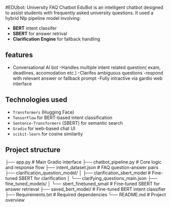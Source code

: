 #EDUbot: University FAQ Chatbot
EduBot is an intelligent chatbot designed to assist students with frequently asked university questions. It used a hybrid Nlp pipeline model involving:

- **BERT**  intent classifer
- **SBERT** for answer retrival 
- **Clarification Engine** for fallback handling

## features
- Conversational AI bot
-Handles multiple intent related question( exam, deadlines, accomodation etc.)
-Clarifes ambiguous questions
-respond with relevant answer or fallback prompt
-Fully intractive via gardio web interface

## Technologies used
- `Transformers` (Hugging Face)
- `TensorFlow` for BERT-based intent classification
- `Sentence-Transformers` (SBERT) for semantic search
- `Gradio` for web-based chat UI
- `scikit-learn` for cosine similarity

## Project structure
├── app.py # Main Gradio interface
├── chatbot_pipeline.py # Core logic and response flow
├── intent_dataset.json # FAQ question-answer pairs
├── clarification_question_model/
│ ├── clarification_sbert_model # Fine-tuned SBERT for clarification
│ └── clarifying_questions_main.json
├── fine_tuned_models/
│ └── sbert_finetuned_small # Fine-tuned SBERT for answer retrieval
├── saved_bert_model/ # Fine-tuned BERT intent classifier
├── Requirements.txt # Required dependencies
└── README.md # Project overview
